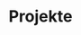 ---
title: Projekte
lang: en
layout: paginator
permalink: /projects
pagination:
    enabled: true
    collection: projects
---